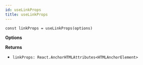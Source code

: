 ```yaml
---
id: useLinkProps
title: useLinkProps
---
```


```tsx
const linkProps = useLinkProps(options)
```

**Options**

**Returns**
- `linkProps: React.AnchorHTMLAttributes<HTMLAnchorElement>`
